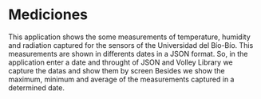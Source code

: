 # Mediciones
This application shows the some measurements of temperature, humidity and radiation captured for the sensors of the Universidad del Bío-Bío.
This measurements are shown in differents dates in a JSON format.
So, in the application enter a date and throught of JSON and Volley Library we capture the datas and show them by screen
Besides we show the maximum, minimum and average of the measurements captured in a determined date.
